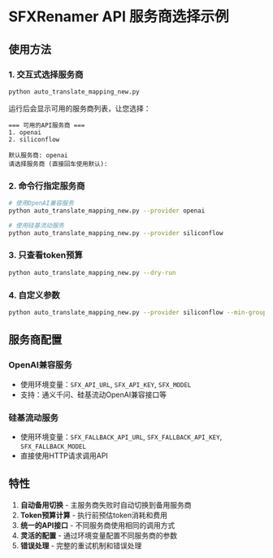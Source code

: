 # SFXRenamer API 服务商选择示例

## 使用方法

### 1. 交互式选择服务商
```bash
python auto_translate_mapping_new.py
```
运行后会显示可用的服务商列表，让您选择：
```
=== 可用的API服务商 ===
1. openai
2. siliconflow

默认服务商: openai
请选择服务商 (直接回车使用默认): 
```

### 2. 命令行指定服务商
```bash
# 使用OpenAI兼容服务
python auto_translate_mapping_new.py --provider openai

# 使用硅基流动服务
python auto_translate_mapping_new.py --provider siliconflow
```

### 3. 只查看token预算
```bash
python auto_translate_mapping_new.py --dry-run
```

### 4. 自定义参数
```bash
python auto_translate_mapping_new.py --provider siliconflow --min-group-size 5 --target zh-CN
```

## 服务商配置

### OpenAI兼容服务
- 使用环境变量：`SFX_API_URL`, `SFX_API_KEY`, `SFX_MODEL`
- 支持：通义千问、硅基流动OpenAI兼容接口等

### 硅基流动服务
- 使用环境变量：`SFX_FALLBACK_API_URL`, `SFX_FALLBACK_API_KEY`, `SFX_FALLBACK_MODEL`
- 直接使用HTTP请求调用API

## 特性

1. **自动备用切换** - 主服务商失败时自动切换到备用服务商
2. **Token预算计算** - 执行前预估token消耗和费用
3. **统一的API接口** - 不同服务商使用相同的调用方式
4. **灵活的配置** - 通过环境变量配置不同服务商的参数
5. **错误处理** - 完整的重试机制和错误处理
